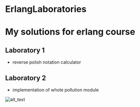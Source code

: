 # ErlangLaboratories

# My solutions for erlang course

## Laboratory 1
- reverse polish notation calculator 

## Laboratory 2
- implementation of whole pollution module

![alt_text](https://raw.githubusercontent.com/jakubowiczish/Erlang/master/Erlang-the-Movie.jpg?token=AccQPTMThX2dyWtuE9OI62dJBLp3nk_0ks5csnYGwA%3D%3D)
